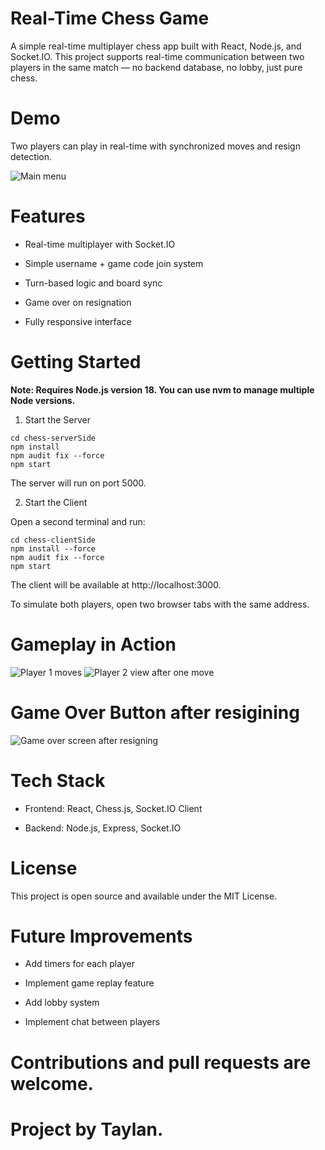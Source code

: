 # Real-Time Chess Game

A simple real-time multiplayer chess app built with React, Node.js, and Socket.IO. This project supports real-time communication between two players in the same match — no backend database, no lobby, just pure chess.

# Demo

Two players can play in real-time with synchronized moves and resign detection.

![Main menu](https://github.com/user-attachments/assets/539e34da-71fb-47ac-9e38-5163d8622d76)


# Features

+ Real-time multiplayer with Socket.IO

+ Simple username + game code join system

+ Turn-based logic and board sync

+ Game over on resignation

+ Fully responsive interface

# Getting Started

**Note: Requires Node.js version 18. You can use nvm to manage multiple Node versions.**

1. Start the Server

```
cd chess-serverSide
npm install
npm audit fix --force
npm start
```

The server will run on port 5000.

2. Start the Client

Open a second terminal and run:

```
cd chess-clientSide
npm install --force
npm audit fix --force
npm start
```

The client will be available at http://localhost:3000.

To simulate both players, open two browser tabs with the same address.


# Gameplay in Action
![Player 1 moves](https://github.com/user-attachments/assets/28fd15d7-5db4-4440-b635-c1837b614090)
![Player 2 view after one move](https://github.com/user-attachments/assets/390a95b5-49cc-4371-a2a0-3ef494288e34)



# Game Over Button after resigining
![Game over screen after resigning](https://github.com/user-attachments/assets/28ff89ea-d017-4b9e-8589-a8f9a9b2d631)

# Tech Stack

+ Frontend: React, Chess.js, Socket.IO Client

+ Backend: Node.js, Express, Socket.IO

# License

This project is open source and available under the MIT License.

# Future Improvements

+ Add timers for each player

+ Implement game replay feature

+ Add lobby system

+ Implement chat between players

# Contributions and pull requests are welcome.

# Project by Taylan.


